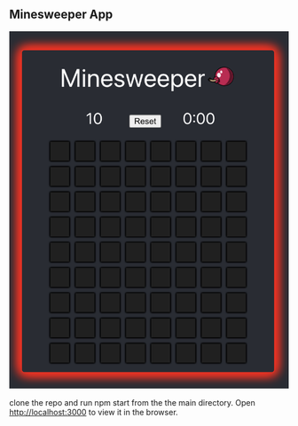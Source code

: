 ## Minesweeper App

<img src="App.png" alt="picture of app" width="800"/>


clone the repo and run npm start from the the main directory.
Open [http://localhost:3000](http://localhost:3000) to view it in the browser.
